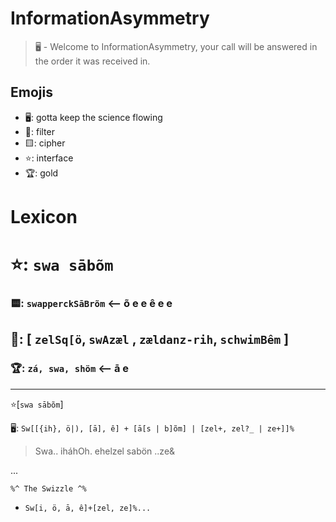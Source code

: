 # InformationAsymmetry
> 🖥️ - Welcome to InformationAsymmetry, your call will be answered in the order it was received in.

## Emojis
* 🖥️: gotta keep the science flowing
* 🌙: filter 
* 🟨: cipher
* ⭐: interface
* 🏆: gold 

# Lexicon

# ⭐: `swa sābõm`
### 🟨: `swapperckSāBrõm` <-- õ e e ê e e
## 🌙: [ `zelSq[ö`, `swAzæl` , `zældanz-rih`, `schwimBêm` ]
### 🏆: `zá, swa, shöm` <-- ā e

-----
⭐[`swa sābõm`]

🖥️: `Sw[[{ih}, ö|), [ā], ê] + [ā[s | b]õm] | [zel+, zel?_ | ze+]]%`
> Swa.. iháhOh. ehelzel sabön ..ze&

...
``` 
%^ The Swizzle ^%
```
* `Sw[i, ö, ā, ê]+[zel, ze]%... `
